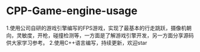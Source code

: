 ﻿# CPP-Game-engine-usage
1.使用公司自研的游戏引擎编写的FPS游戏，实现了最基本的行走跳跃，摄像机朝向，灵敏度，开枪，碰撞检测等，一方面是了解游戏引擎开发，另一方面分享源码供大家学习参考。
2.使用C++语言编写，持续更新，欢迎star